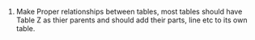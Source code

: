 1. Make Proper relationships between tables, most tables should have Table Z as thier parents and should add their parts, line etc to its own table.
